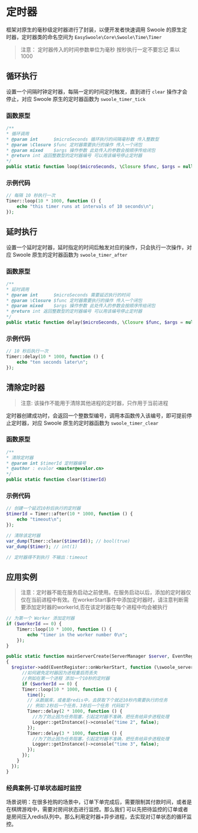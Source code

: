# 定时器
框架对原生的毫秒级定时器进行了封装，以便开发者快速调用 Swoole 的原生定时器，定时器类的命名空间为 `EasySwoole\Core\Swoole\Time\Timer`

> 注意： 定时器传入的时间参数单位为毫秒 按秒执行一定不要忘记 乘以 1000



## 循环执行

设置一个间隔时钟定时器，每隔一定的时间定时触发，直到进行 `clear` 操作才会停止，对应 Swoole 原生的定时器函数为 `swoole_timer_tick`

### 函数原型

```php
/**
* 循环调用
* @param int      $microSeconds 循环执行的间隔毫秒数 传入整数型
* @param \Closure $func 定时器需要执行的操作 传入一个闭包
* @param mixed    $args 操作参数 此处传入的参数会按顺序传给闭包
* @return int 返回整数型的定时器编号 可以用该编号停止定时器
*/
public static function loop($microSeconds, \Closure $func, $args = null)
```

### 示例代码

```php
// 每隔 10 秒执行一次
Timer::loop(10 * 1000, function () {
	echo "this timer runs at intervals of 10 seconds\n";
});
```



## 延时执行

设置一个延时定时器，延时指定的时间后触发对应的操作，只会执行一次操作，对应 Swoole 原生的定时器函数为 `swoole_timer_after`

### 函数原型

```php
/**
* 延时调用
* @param int      $microSeconds 需要延迟执行的时间
* @param \Closure $func 定时器需要执行的操作 传入一个闭包
* @param mixed    $args 操作参数 此处传入的参数会按顺序传给闭包
* @return int 返回整数型的定时器编号 可以用该编号停止定时器
*/
public static function delay($microSeconds, \Closure $func, $args = null)
```

### 示例代码

```php
// 10 秒后执行一次
Timer::delay(10 * 1000, function () {
	echo "ten seconds later\n";
});
```



## 清除定时器

> 注意: 该操作不能用于清除其他进程的定时器，只作用于当前进程

定时器创建成功时，会返回一个整数型编号，调用本函数传入该编号，即可提前停止定时器，对应 Swoole 原生的定时器函数为 `swoole_timer_clear`

### 函数原型

```php
/**
* 清除定时器
* @param int $timerId 定时器编号
* @author : evalor <master@evalor.cn>
*/
public static function clear($timerId)
```

### 示例代码

```php
// 创建一个延迟10秒后执行的定时器
$timerId = Timer::after(10 * 1000, function () {
	echo "timeout\n";
});

// 清除该定时器
var_dump(Timer::clear($timerId)); // bool(true)
var_dump($timer); // int(1)

// 定时器得不到执行 不输出：timeout
```



## 应用实例

> 注意：定时器不能在服务启动之前使用。在服务启动以后，添加的定时器仅仅在当前进程中有效。在workerStart事件中添加定时器时，请注意判断需要添加定时器的workerId,否在该定时器在每个进程中均会被执行

```php
// 为第一个 Worker 添加定时器
if ($workerId == 0) {
	Timer::loop(10 * 1000, function () {
		echo "timer in the worker number 0\n";
	});
}
```

```php
public static function mainServerCreate(ServerManager $server, EventRegister $register): void
{
  $register->add(EventRegister::onWorkerStart, function (\swoole_server $server, $workerId) {
      //如何避免定时器因为进程重启而丢失
      //例如在第一个进程 添加一个10秒的定时器
      if ($workerId == 0) {
      Timer::loop(10 * 1000, function () {
        time();
        // 从数据库，或者是redis中，去获取下个就近10秒内需要执行的任务
        // 例如:2秒后一个任务，3秒后一个任务 代码如下
        Timer::delay(2 * 1000, function () {
          //为了防止因为任务阻塞，引起定时器不准确，把任务给异步进程处理
          Logger::getInstance()->console("time 2", false);
        });
        Timer::delay(3 * 1000, function () {
          //为了防止因为任务阻塞，引起定时器不准确，把任务给异步进程处理
          Logger::getInstance()->console("time 3", false);
        });
      });
    }
  });
}
```

### 经典案例-订单状态超时监控
场景说明：在很多抢购的场景中，订单下单完成后，需要限制其付款时间，或者是在棋牌游戏中，需要对房间状态进行监控。那么我们
可以先把待监控的订单或者是房间压入redis队列中。那么利用定时器+异步进程，去实现对订单状态的循环监控。